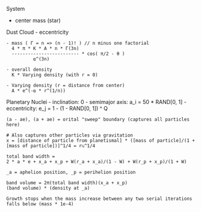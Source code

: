 System
  - center mass (star)

  Dust Cloud
    - eccentricity

    - mass ( Γ = n => (n - 1)! ) // n minus one factorial
      4 * π * K * A * n * Γ(3n)
      ------------------------- * cos( π/2 - θ )
              ⍺^(3n)

    - overall density
      K * Varying density (with r = 0)

    - Varying density (r = distance from center)
      A * e^(-⍺ * r^(1/n))

  Planetary Nuclei
    - inclination: 0
    - semimajor axis: a_i = 50 * RAND[0, 1]
    - eccentricity: e_j = 1 - (1 - RAND[0, 1]) ^ Q

    (a - ae), (a + ae) = orital "sweep" boundary (captures all particles here)

    # Also captures other particles via gravitation
    x = [distance of particle from planetismal] * ([mass of particle]/(1 + [mass of particle])]^1/4 = r੫^1/4

    total band width =
    2 * a * e + x_a + x_p + W(r_a + x_a)/(1 - W) + W(r_p + x_p)/(1 + W)

    _a = aphelion position, _p = perihelion position

    band volume = 2π(total band width)(x_a + x_p)
    (band volume) * (density at _a)

    Growth stops when the mass increase between any two serial iterations falls below (mass * 1e-4)
